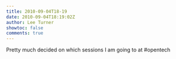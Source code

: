 ```yaml
---
title: 2010-09-04T18-19
date: 2010-09-04T18:19:02Z
author: Lee Turner
showtoc: false
comments: true
---
```


Pretty much decided on which sessions I am going to at #opentech

